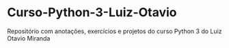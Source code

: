 # Curso-Python-3-Luiz-Otavio
Repositório com anotações, exercícios e projetos do curso Python 3 do Luiz Otavio Miranda
